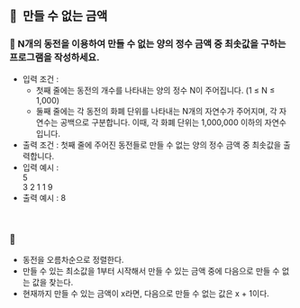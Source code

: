 ## **🧸  만들 수 없는 금액**

### **🚪 N개의 동전을 이용하여 만들 수 없는 양의 정수 금액 중 최솟값을 구하는 프로그램을 작성하세요.**

- 입력 조건 :
    - 첫째 줄에는 동전의 개수를 나타내는 양의 정수 N이 주어집니다. (1 ≤ N ≤ 1,000)
    - 둘째 줄에는 각 동전의 화폐 단위를 나타내는 N개의 자연수가 주어지며, 각 자연수는 공백으로 구분합니다. 이때, 각 화폐 단위는 1,000,000 이하의 자연수입니다.
- 출력 조건 : 첫째 줄에 주어진 동전들로 만들 수 없는 양의 정수 금액 중 최솟값을 출력합니다.
- 입력 예시 : <br/>
    5 <br/>
    3 2 1 1 9
- 출력 예시 : 8
<br/>

### 🔑
- 동전을 오름차순으로 정렬한다.
- 만들 수 있는 최소값을 1부터 시작해서 만들 수 있는 금액 중에 다음으로 만들 수 없는 값을 찾는다.
- 현재까지 만들 수 있는 금액이 x라면, 다음으로 만들 수 없는 값은 x + 1이다.
